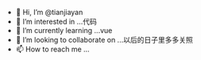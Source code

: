 - 👋 Hi, I’m @tianjiayan
- 👀 I’m interested in ...代码
- 🌱 I’m currently learning ...vue
- 💞️ I’m looking to collaborate on ...以后的日子里多多关照
- 📫 How to reach me ...

<!---
tianjiayan/tianjiayan is a ✨ special ✨ repository because its `README.md` (this file) appears on your GitHub profile.
You can click the Preview link to take a look at your changes.
--->

